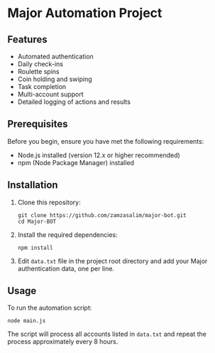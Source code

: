 # Major Automation Project

## Features

- Automated authentication
- Daily check-ins
- Roulette spins
- Coin holding and swiping
- Task completion
- Multi-account support
- Detailed logging of actions and results

## Prerequisites

Before you begin, ensure you have met the following requirements:

- Node.js installed (version 12.x or higher recommended)
- npm (Node Package Manager) installed

## Installation

1. Clone this repository:

   ```
   git clone https://github.com/zamzasalim/major-bot.git
   cd Major-BOT
   ```

2. Install the required dependencies:

   ```
   npm install
   ```

3. Edit `data.txt` file in the project root directory and add your Major authentication data, one per line.

## Usage

To run the automation script:

```
node main.js
```

The script will process all accounts listed in `data.txt` and repeat the process approximately every 8 hours.

